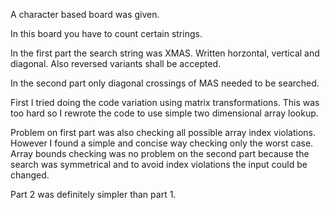 
A character based board was given.

In this board you have to count certain strings.

In the first part the search string was XMAS.
Written horzontal, vertical and diagonal. Also reversed variants shall be accepted.

In the second part only diagonal crossings of MAS needed to be searched.

First I tried doing the code variation using matrix transformations.
This was too hard so I rewrote the code to use simple two dimensional array lookup.

Problem on first part was also checking all possible array index violations.
However I found a simple and concise way checking only the worst case.
Array bounds checking was no problem on the second part because the search was
symmetrical and to avoid index violations the input could be changed.

Part 2 was definitely simpler than part 1.

